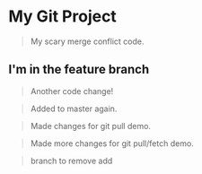 # My Git Project

>My scary merge conflict code. 

## I'm in the feature branch

> Another code change!

> Added to master again. 


> Made changes for git pull demo. 

> Made more changes for git pull/fetch demo. 

>branch to remove add
